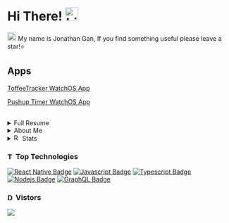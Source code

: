 # Hi There! [<img src="https://user-images.githubusercontent.com/1303154/88677602-1635ba80-d120-11ea-84d8-d263ba5fc3c0.gif" width="30px" height="30px" alt="hi"/>](https://jongan69.github.io/linktree/)

[<img src="https://emojiguide.com/wp-content/uploads/2022/06/Typing-Cat-Slack-emoji.gif" width="20px" height="20px" alt="Hello">](https://jongan69.github.io/linktree/)   My name is Jonathan Gan, If you find something useful please leave a star!⭐

<!-- [![Medium](https://github-readme-medium.vercel.app/?username=jonngan)](https://jonngan.medium.com/artificial-intelligence-6fcf05fdb84d)
 -->

## Apps

[ToffeeTracker WatchOS App](https://apps.apple.com/us/app/toffeetracker/id1663949034)

[Pushup Timer WatchOS App](https://apps.apple.com/us/app/pushup-timer-pro/id1664672788)

<br>

<details>
<summary>
  Full Resume
</summary>

# Jonathan Gan
Tampa, Florida, United States  
jonathang132298@gmail.com  
7273253436  
linkedin.com/in/jongan69

## Summary
Specialties: 
- Engineering Product Architecture
- Scrum/Agile Workflow
- FullStack Engineering

Front-End Solutions: 
- JavaScript
- React/Nextjs
- React Native
- Swift

Back-End Solutions: 
- Nodejs
- C++
- Solidity
- Rust
- Mongodb
- Python
- IPFS
- Java/Springboot
- Flask

Hardware Development: 
- Raspberry Pi/Arduino/ESP Board/Soldering/Wafers/Assembly

Broad technical knowledge of: 
- Postgress
- Web3/Blockchain
- Rust Rocket
- Entropy
- GraphQL
- Computer Vision
- Deep Learning
- Algorithms
- Signal Processing
- Machine Learning
- Digital Logic Design and more

## Experience
- Senior Technical Analyst at Kin + Carta (6 months)
- Code Coach at theCoderSchool (8 months)
- Computer Science Student at University of South Florida (1 year 7 months)
- React Developer at ChainBytes - Bitcoin ATM provider (6 months)
- Junior React Developer at BlockSpaces (1 year 1 month)
- Head of Software Development at MADD Technologies LLC (9 months)
- Blockchain Research Intern at BlockSpaces (8 months)
- Founder of Cryptocurrensea (1 year 9 months)
- SaaS Developer at Accusoft (1 year 1 month)
- Barista at Starbucks (1 year 1 month)

## Education
- University of South Florida (BS in Computer and Information Sciences, General)
- Hillsborough Community College (BS in Computer Science)
- Florida Polytechnic University (Bachelor's in Computer Engineering)
- Alchemy University (Web3, Solidity)
- edX (Computer Science courses)
- freeCodeCamp (Computer Science)
- Tarpon Springs High School (Diploma, Cambridge Program)

## Licenses & Certifications
- CS198.1x: Bitcoin and Cryptocurrencies from University of California, Berkeley
- React: Creating and Hosting a Full-Stack Site from LinkedIn
- Choosing a Cloud Platform for Developers: AWS, Azure, and GCP from LinkedIn
- Scrum: The Basics from LinkedIn
- Blockchain: Learning Solidity from LinkedIn
- APP1x: Build your very first iOS app from Curtin University
- Programming Foundations: Databases from LinkedIn
- Learning React.js from LinkedIn
- Managing Your Time from LinkedIn
- React Native Ecosystem and Workflow from LinkedIn
- Learning React Native from LinkedIn
- iOS Core Bluetooth for Developers from LinkedIn
- Microservices Foundations from LinkedIn
- Java EE: Packaging and Deploying an App from LinkedIn
- Overcoming Procrastination from LinkedIn
- React (Basic) from HackerRank
- AWS Technical Essentials from Amazon Web Services (AWS)

## Skills
- C Programming Language
- Object-Oriented Programming
- Hardware Architecture
- Software Project Management
- React.js
- TypeScript
- React Native
- Mobile Application Development
- Blockchain
- Web Development
</details>

<details>
<summary>
  About Me
</summary>

##  [<img src="https://emojiguide.com/wp-content/uploads/2022/06/Slot-Machine-Telegram-emoji-1.gif" width="25px" height="25px" alt="slot machine"/>](https://jongan69.github.io/linktree/) Interests:
- Mobile Development
- Full Stack Development
- WEB3 Development
- Hardware Hacks (Huge fan of hackathons)

##  [<img src="https://user-images.githubusercontent.com/29899042/209015323-7817b7b3-4772-4467-9a99-ec29c09b7ca1.gif" width="25px" height="25px" alt="typing cat"/>](https://jongan69.github.io/linktree/) Projects & Experience:
- [Expo](https://expo.dev/@jongan69)
- [LeetCode](https://leetcode.com/jongan69/)
- [Devpost](https://devpost.com/jongan69?ref_content=user-portfolio&ref_feature=portfolio&ref_medium=global-nav)
- [Fiverr](https://business.fiverr.com/freelancers/cryptocurrensea?public_mode=true)
- [REPL.IT](https://replit.com/@jongan69)
</details>

<details>
<summary>
<img src="https://user-images.githubusercontent.com/29899042/208945877-49a9548c-d9b2-403b-9e40-b6cc9e5cb1a5.gif" width="15px" height="15px" alt="REE"/> Stats
</summary>

[<img src="https://www.tradingview.com/i/a9q1R33s/">](https://www.tradingview.com/chart/XBT/AUXHNpSh-Local-Levels-Indicator/)

<table width="100%"  height="80%" border="0" cellpadding="0" cellspacing="0">
  <tr>
    <td align="center">
      <img src="https://github-readme-stats.vercel.app/api/top-langs/?username=jongan69&hide=makefile"  />      
      <span>&nbsp;&nbsp;&nbsp;&nbsp;&nbsp;&nbsp;&nbsp;&nbsp;</span>
      <span>&nbsp;&nbsp;&nbsp;&nbsp;&nbsp;&nbsp;&nbsp;&nbsp;</span>
      <img src="https://github-readme-stats.vercel.app/api?username=jongan69" />
        <span>&nbsp;&nbsp;&nbsp;&nbsp;&nbsp;&nbsp;&nbsp;&nbsp;</span>
      <br> 
    </td>
    <td > 
    <div align="center">
      <p>I'm currently listening to: </p>
      <a href="https://spotify-github-profile.vercel.app/api/view?uid=jonny2298&redirect=true">
      <img src="https://spotify-github-profile.vercel.app/api/view?uid=jonny2298&cover_image=true&theme=compact" width="80%"/>
      </a>
      <span>&nbsp;&nbsp;&nbsp;&nbsp;&nbsp;&nbsp;&nbsp;</span>  
     </div>
       <span>&nbsp;&nbsp;&nbsp;&nbsp;&nbsp;&nbsp;&nbsp;&nbsp;</span>
       <span>&nbsp;&nbsp;&nbsp;&nbsp;&nbsp;&nbsp;&nbsp;&nbsp;</span>
       <br>   
    </td>
  </tr>
</table>
</details>
  
  
  ### [<img src="https://emojiguide.com/wp-content/uploads/2022/06/Direct-Hit-Telegram-Animated-emoji.gif" width="15px" height="15px" alt="TARGET"/>](https://jongan69.github.io/linktree/) Top Technologies

<!-- TODO: Make technologies links takes you to repositories -->
[![React Native Badge](https://img.shields.io/badge/-React-61DBFB?style=for-the-badge&labelColor=black&logo=react&logoColor=61DBFB&label=React+Native)](#) 
[![Javascript Badge](https://img.shields.io/badge/-Javascript-F0DB4F?style=for-the-badge&labelColor=black&logo=javascript&logoColor=F0DB4F)](#)
[![Typescript Badge](https://img.shields.io/badge/-Typescript-007acc?style=for-the-badge&labelColor=black&logo=typescript&logoColor=007acc)](#)
[![Nodejs Badge](https://img.shields.io/badge/-Nodejs-3C873A?style=for-the-badge&labelColor=black&logo=node.js&logoColor=3C873A)](#) 
[![GraphQL Badge](https://img.shields.io/badge/-GraphQl-e535ab?style=for-the-badge&labelColor=black&logo=node.js&logoColor=e535ab)](#)
<br>

### [<img src="https://emojiguide.com/wp-content/uploads/2022/06/Cool-Dog-Discord-emoji.gif" width="15px" height="15px" alt="Dance"/>](https://jongan69.github.io/linktree/) Vistors
  <img src="https://profile-counter.glitch.me/jongan69/count.svg" />

<!-- #### Profile Visits 

![visitors](https://visitor-badge.glitch.me/badge?page_id=jongan69..visitor-badge) -->
